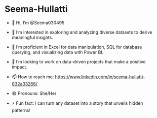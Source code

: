 # Seema-Hullatti

* 👋 Hi, I’m @Seema030495

* 👀 I’m interested in exploring and analyzing diverse datasets to derive meaningful insights.

* 🌱 I’m proficient in Excel for data manipulation, SQL for database querying, and visualizing data with Power BI.

* 💞️ I’m looking to work on data-driven projects that make a positive impact.

* 📫 How to reach me: https://www.linkedin.com/in/seema-hullatti-832a33266/

* 😄 Pronouns: She/Her

* ⚡ Fun fact: I can turn any dataset into a story that unveils hidden patterns!
